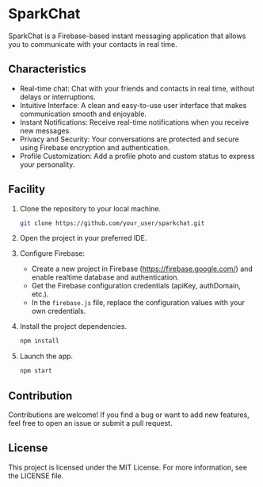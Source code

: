 # SparkChat

SparkChat is a Firebase-based instant messaging application that allows you to communicate with your contacts in real time.

## Characteristics

- Real-time chat: Chat with your friends and contacts in real time, without delays or interruptions.
- Intuitive Interface: A clean and easy-to-use user interface that makes communication smooth and enjoyable.
- Instant Notifications: Receive real-time notifications when you receive new messages.
- Privacy and Security: Your conversations are protected and secure using Firebase encryption and authentication.
- Profile Customization: Add a profile photo and custom status to express your personality.

## Facility

1. Clone the repository to your local machine.

   ```bash
   git clone https://github.com/your_user/sparkchat.git
   ```

2. Open the project in your preferred IDE.

3. Configure Firebase:

   - Create a new project in Firebase (https://firebase.google.com/) and enable realtime database and authentication.
   - Get the Firebase configuration credentials (apiKey, authDomain, etc.).
   - In the `firebase.js` file, replace the configuration values with your own credentials.

4. Install the project dependencies.

   ```bash
   npm install
   ```

5. Launch the app.

   ```bash
   npm start
   ```

## Contribution

Contributions are welcome! If you find a bug or want to add new features, feel free to open an issue or submit a pull request.

## License

This project is licensed under the MIT License. For more information, see the LICENSE file.
